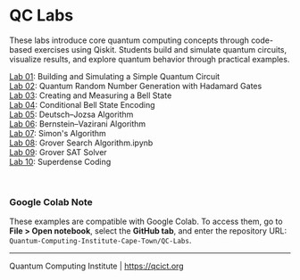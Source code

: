 # QC Labs
These labs introduce core quantum computing concepts through code-based exercises using Qiskit. Students build and simulate quantum circuits, visualize results, and explore quantum behavior through practical examples.

[Lab 01](Lab%2001%20-Quantum%20Circuit.ipynb): Building and Simulating a Simple Quantum Circuit<br>
[Lab 02](Lab%2002%20-%20QRNG.ipynb): Quantum Random Number Generation with Hadamard Gates<br>
[Lab 03](Lab%2003%20-%20Bell%20state.ipynb): Creating and Measuring a Bell State<br>
[Lab 04](Lab%2004%20-%20Conditional%20Bell%20State%20Encoding.ipynb): Conditional Bell State Encoding<br>
[Lab 05](Lab%2005%20-%20Deutsch–Jozsa%20algorithm.ipynb): Deutsch–Jozsa Algorithm<br>
[Lab 06](Lab%2006%20-%20Bernstein–Vazirani%20algorithm.ipynb): Bernstein–Vazirani Algorithm<br>
[Lab 07](Lab%2007%20-%20Simons%20algorithm.ipynb): Simon's Algorithm<br>
[Lab 08](Lab%2008%20-%20Grover%20Search%20Algorithm.ipynb): Grover Search Algorithm.ipynb<br>
[Lab 09](Lab%2009%20-%20Grover%20SAT%20Solver.ipynb): Grover SAT Solver<br>
[Lab 10](Lab%2010%20-%20Superdense%20coding.ipynb): Superdense Coding<br>

<br>

### Google Colab Note
These examples are compatible with Google Colab. To access them, go to **File > Open notebook**, select the **GitHub tab**, and enter the repository URL: 
`Quantum-Computing-Institute-Cape-Town/QC-Labs`.

---
Quantum Computing Institute | https://qcict.org
